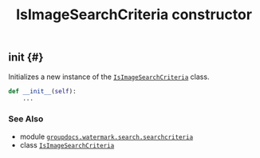 ﻿---
title: IsImageSearchCriteria constructor
second_title: GroupDocs.Watermark for Python via .NET API References
description: 
type: docs
url: /python-net/groupdocs.watermark.search.searchcriteria/isimagesearchcriteria/__init__/
is_root: false
weight: 10
---

## __init__ {#}

Initializes a new instance of the [`IsImageSearchCriteria`](/watermark/python-net/groupdocs.watermark.search.searchcriteria/isimagesearchcriteria) class.



```python
def __init__(self):
    ...
```





### See Also
* module [`groupdocs.watermark.search.searchcriteria`](../../)
* class [`IsImageSearchCriteria`](/watermark/python-net/groupdocs.watermark.search.searchcriteria/isimagesearchcriteria)

